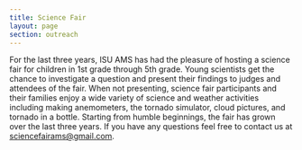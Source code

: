 ```yaml
---
title: Science Fair
layout: page
section: outreach
---
```


For the last three years, ISU AMS has had the pleasure of hosting a science fair for children in 
1st grade through 5th grade. Young scientists get the chance to investigate a question
and present their findings to judges and attendees of the fair. When not presenting, science fair
participants and their families enjoy a wide variety of science and weather activities including
making anemometers, the tornado simulator, cloud pictures, and tornado in a bottle. Starting from
humble beginnings, the fair has grown over the last three years. If you have any questions feel
free to contact us at sciencefairams@gmail.com.


